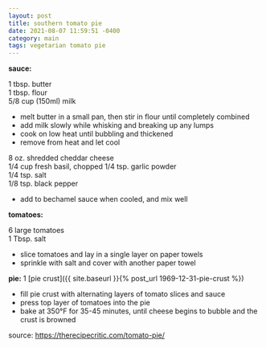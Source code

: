 ```yaml
---
layout: post
title: southern tomato pie
date: 2021-08-07 11:59:51 -0400
category: main
tags: vegetarian tomato pie
---
```


**sauce:**

1 tbsp. butter  
1 tbsp. flour  
5/8 cup (150ml) milk
* melt butter in a small pan, then stir in flour until completely combined
* add milk slowly while whisking and breaking up any lumps
* cook on low heat until bubbling and thickened
* remove from heat and let cool

8 oz. shredded cheddar cheese  
1/4 cup fresh basil, chopped
1/4 tsp. garlic powder  
1/4 tsp. salt  
1/8 tsp. black pepper  
* add to bechamel sauce when cooled, and mix well

**tomatoes:**

6 large tomatoes  
1 Tbsp. salt  
* slice tomatoes and lay in a single layer on paper towels
* sprinkle with salt and cover with another paper towel

**pie:**
1 [pie crust]({{ site.baseurl }}{% post_url 1969-12-31-pie-crust %})
* fill pie crust with alternating layers of tomato slices and sauce
* press top layer of tomatoes into the pie
* bake at 350°F for 35-45 minutes, until cheese begins to bubble and the crust
  is browned

source: <https://therecipecritic.com/tomato-pie/>
